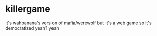 # killergame
it's wahbanana's version of mafia/werewolf but it's a web game so it's democratized yeah? yeah
